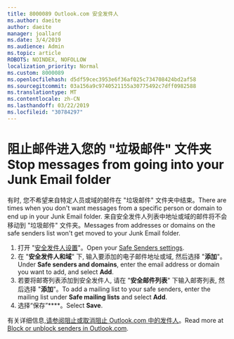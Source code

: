 ```yaml
---
title: 8000089 Outlook.com 安全发件人
ms.author: daeite
author: daeite
manager: joallard
ms.date: 3/4/2019
ms.audience: Admin
ms.topic: article
ROBOTS: NOINDEX, NOFOLLOW
localization_priority: Normal
ms.custom: 8000089
ms.openlocfilehash: d5df59cec3953e6f36af025c734708424bd2af58
ms.sourcegitcommit: 03a156a9c9740521155a30775492c7dff0982588
ms.translationtype: MT
ms.contentlocale: zh-CN
ms.lasthandoff: 03/22/2019
ms.locfileid: "30784297"
---
```

# <a name="stop-messages-from-going-into-your-junk-email-folder"></a><span data-ttu-id="e43bf-102">阻止邮件进入您的 "垃圾邮件" 文件夹</span><span class="sxs-lookup"><span data-stu-id="e43bf-102">Stop messages from going into your Junk Email folder</span></span>

<span data-ttu-id="e43bf-103">有时, 您不希望来自特定人员或域的邮件在 "垃圾邮件" 文件夹中结束。</span><span class="sxs-lookup"><span data-stu-id="e43bf-103">There are times when you don't want messages from a specific person or domain to end up in your Junk Email folder.</span></span> <span data-ttu-id="e43bf-104">来自安全发件人列表中地址或域的邮件将不会移动到 "垃圾邮件" 文件夹。</span><span class="sxs-lookup"><span data-stu-id="e43bf-104">Messages from addresses or domains on the safe senders list won't get moved to your Junk Email folder.</span></span>

1. <span data-ttu-id="e43bf-105">打开 "[安全发件人设置](https://go.microsoft.com/fwlink/?linkid=2035804)"。</span><span class="sxs-lookup"><span data-stu-id="e43bf-105">Open your [Safe Senders settings](https://go.microsoft.com/fwlink/?linkid=2035804).</span></span>
2. <span data-ttu-id="e43bf-106">在 "**安全发件人和域**" 下, 输入要添加的电子邮件地址或域, 然后选择 "**添加**"。</span><span class="sxs-lookup"><span data-stu-id="e43bf-106">Under **Safe senders and domains**, enter the email address or domain you want to add, and select **Add**.</span></span>
3. <span data-ttu-id="e43bf-107">若要将邮寄列表添加到安全发件人, 请在 "**安全邮件列表**" 下输入邮寄列表, 然后选择 "**添加**"。</span><span class="sxs-lookup"><span data-stu-id="e43bf-107">To add a mailing list to your safe senders, enter the mailing list under **Safe mailing lists** and select **Add**.</span></span>
4. <span data-ttu-id="e43bf-108">选择“保存”\*\*\*\*。</span><span class="sxs-lookup"><span data-stu-id="e43bf-108">Select **Save**.</span></span>

<span data-ttu-id="e43bf-109">有关详细信息,[请参阅阻止或取消阻止 Outlook.com 中的发件人](https://support.office.com/article/afba1c94-77bb-4f50-8b85-057cf52f4d5e)。</span><span class="sxs-lookup"><span data-stu-id="e43bf-109">Read more at [Block or unblock senders in Outlook.com](https://support.office.com/article/afba1c94-77bb-4f50-8b85-057cf52f4d5e).</span></span>